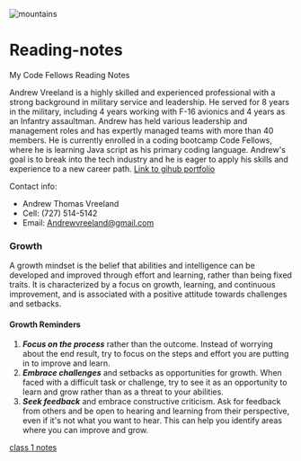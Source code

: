 ![mountains](https://user-images.githubusercontent.com/122303931/211586989-2095755b-9fec-4f7e-a665-4afc73cecd36.jpg)
# Reading-notes
My Code Fellows Reading Notes 	


Andrew Vreeland is a highly skilled and experienced professional with a strong background in military service and leadership. He served for 8 years in the military, including 4 years working with F-16 avionics and 4 years as an Infantry assaultman. Andrew has held various leadership and management roles and has expertly managed teams with more than 40 members. He is currently enrolled in a coding bootcamp Code Fellows, where he is learning Java script as his primary coding language. Andrew's goal is to break into the tech industry and he is eager to apply his skills and experience to a new career path. 
[Link to gihub portfolio](https://github.com/AndrewVreeland) 

Contact info: 
- Andrew Thomas Vreeland
- Cell: (727) 514-5142
- Email: Andrewvreeland@gmail.com



### Growth
A growth mindset is the belief that abilities and intelligence can be developed and improved through effort and learning, rather than being fixed traits. It is characterized by a focus on growth, learning, and continuous improvement, and is associated with a positive attitude towards challenges and setbacks. 

#### Growth Reminders
1. **_Focus on the process_** rather than the outcome. Instead of worrying about the end result, try to focus on the steps and effort you are putting in to improve and learn. 
2. **_Embrace challenges_** and setbacks as opportunities for growth. When faced with a difficult task or challenge, try to see it as an opportunity to learn and grow rather than as a threat to your abilities.
3. **_Seek feedback_** and embrace constructive criticism. Ask for feedback from others and be open to hearing and learning from their perspective, even if it's not what you want to hear. This can help you identify areas where you can improve and grow.


[class 1 notes](https://andrewvreeland.github.io/Reading-notes/class1)






